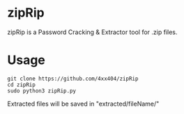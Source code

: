 # zipRip  
zipRip is a Password Cracking & Extractor tool for .zip files.  

# Usage  
```
git clone https://github.com/4xx404/zipRip
cd zipRip
sudo python3 zipRip.py
```
  
Extracted files will be saved in "extracted/fileName/"
